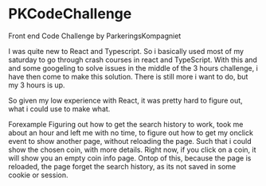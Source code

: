 # PKCodeChallenge
Front end Code Challenge by ParkeringsKompagniet


I was quite new to React and Typescript. 
So i basically used most of my saturday to go through crash courses in react and TypeScript.
With this and and some googeling to solve issues in the middle of the 3 hours challenge, i have then come to make this solution. 
There is still more i want to do, but my 3 hours is up.

So given my low experience with React, it was pretty hard to figure out, what i could use to make what. 

Forexample 
Figuring out how to get the search history to work, took me about an hour and left me with no time, 
to figure out how to get my onclick event to show another page, without reloading the page. 
Such that i could show the chosen coin, with more details.
Right now, if you click on a coin, it will show you an empty coin info page.
Ontop of this, because the page is reloaded, the page forget the search history, as its not saved in some cookie or session.
